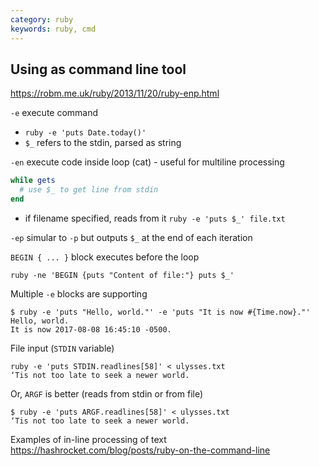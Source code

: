 ```yaml
---
category: ruby
keywords: ruby, cmd
---
```

## Using as command line tool
<https://robm.me.uk/ruby/2013/11/20/ruby-enp.html>

`-e` execute command
* `ruby -e 'puts Date.today()'`
* `$_` refers to the stdin, parsed as string

`-en` execute code inside loop (cat) - useful for multiline processing
```ruby
while gets
  # use $_ to get line from stdin
end  
```
* if filename specified, reads from it
`ruby -e 'puts $_' file.txt`

`-ep` simular to `-p` but outputs `$_` at the end of each iteration

`BEGIN { ... }` block executes before the loop

`ruby -ne 'BEGIN {puts "Content of file:"} puts $_'`

Multiple `-e` blocks are supporting
```
$ ruby -e 'puts "Hello, world."' -e 'puts "It is now #{Time.now}."'
Hello, world.
It is now 2017-08-08 16:45:10 -0500.
```

File input (`STDIN` variable)
```
ruby -e 'puts STDIN.readlines[58]' < ulysses.txt
‘Tis not too late to seek a newer world.
```
Or, `ARGF` is better (reads from stdin or from file)
```
$ ruby -e 'puts ARGF.readlines[58]' < ulysses.txt
‘Tis not too late to seek a newer world.
```

Examples of in-line processing of text
<https://hashrocket.com/blog/posts/ruby-on-the-command-line>
